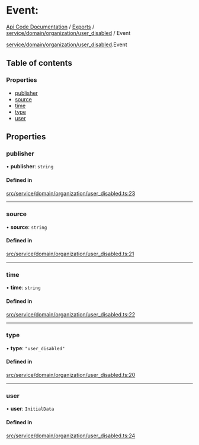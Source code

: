 # Event: 
 
[Api Code Documentation](../README.md) / [Exports](../modules.md) / [service/domain/organization/user\_disabled](../modules/service_domain_organization_user_disabled.md) / Event

[service/domain/organization/user_disabled](../modules/service_domain_organization_user_disabled.md).Event

## Table of contents

### Properties

- [publisher](service_domain_organization_user_disabled.Event.md#publisher)
- [source](service_domain_organization_user_disabled.Event.md#source)
- [time](service_domain_organization_user_disabled.Event.md#time)
- [type](service_domain_organization_user_disabled.Event.md#type)
- [user](service_domain_organization_user_disabled.Event.md#user)

## Properties

### publisher

• **publisher**: `string`

#### Defined in

[src/service/domain/organization/user_disabled.ts:23](https://github.com/openkfw/TruBudget/blob/4d7fd4be/api/src/service/domain/organization/user_disabled.ts#L23)

___

### source

• **source**: `string`

#### Defined in

[src/service/domain/organization/user_disabled.ts:21](https://github.com/openkfw/TruBudget/blob/4d7fd4be/api/src/service/domain/organization/user_disabled.ts#L21)

___

### time

• **time**: `string`

#### Defined in

[src/service/domain/organization/user_disabled.ts:22](https://github.com/openkfw/TruBudget/blob/4d7fd4be/api/src/service/domain/organization/user_disabled.ts#L22)

___

### type

• **type**: ``"user_disabled"``

#### Defined in

[src/service/domain/organization/user_disabled.ts:20](https://github.com/openkfw/TruBudget/blob/4d7fd4be/api/src/service/domain/organization/user_disabled.ts#L20)

___

### user

• **user**: `InitialData`

#### Defined in

[src/service/domain/organization/user_disabled.ts:24](https://github.com/openkfw/TruBudget/blob/4d7fd4be/api/src/service/domain/organization/user_disabled.ts#L24)
